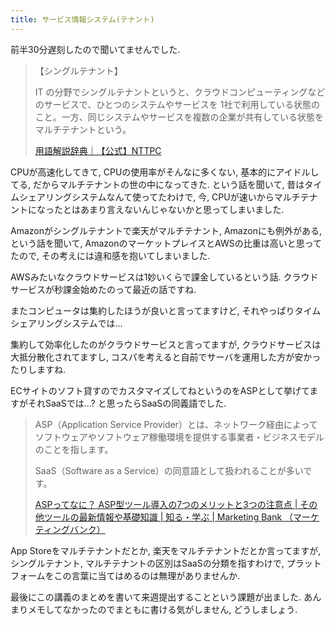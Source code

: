 ```yaml
---
title: サービス情報システム(テナント)
---
```


前半30分遅刻したので聞いてませんでした.

> 【シングルテナント】
>
> IT の分野でシングルテナントというと、クラウドコンピューティングなどのサービスで、ひとつのシステムやサービスを 1社で利用している状態のこと。一方、同じシステムやサービスを複数の企業が共有している状態をマルチテナントという。
>
> [用語解説辞典｜【公式】NTTPC](http://www.nttpc.co.jp/yougo/%E3%82%B7%E3%83%B3%E3%82%B0%E3%83%AB%E3%83%86%E3%83%8A%E3%83%B3%E3%83%88.html)

CPUが高速化してきて,
CPUの使用率がそんなに多くない,
基本的にアイドルしてる,
だからマルチテナントの世の中になってきた.
という話を聞いて,
昔はタイムシェアリングシステムなんて使ってたわけで,
今,
CPUが速いからマルチテナントになったとはあまり言えないんじゃないかと思ってしまいました.

Amazonがシングルテナントで楽天がマルチテナント,
Amazonにも例外がある,
という話を聞いて,
AmazonのマーケットプレイスとAWSの比重は高いと思ってたので,
その考えには違和感を抱いてしまいました.

AWSみたいなクラウドサービスは1妙いくらで課金しているという話.
クラウドサービスが秒課金始めたのって最近の話ですね.

またコンピュータは集約したほうが良いと言ってますけど,
それやっぱりタイムシェアリングシステムでは…

集約して効率化したのがクラウドサービスと言ってますが,
クラウドサービスは大抵分散化されてますし,
コスパを考えると自前でサーバを運用した方が安かったりしますね.

ECサイトのソフト貸すのでカスタマイズしてねというのをASPとして挙げてますがそれSaaSでは…?
と思ったらSaaSの同義語でした.

> ASP（Application Service Provider）とは、ネットワーク経由によってソフトウェアやソフトウェア稼働環境を提供する事業者・ビジネスモデルのことを指します。
>
> SaaS（Software as a Service）の同意語として扱われることが多いです。
>
> [ASPってなに？ ASP型ツール導入の7つのメリットと3つの注意点 | その他ツールの最新情報や基礎知識 | 知る・学ぶ | Marketing Bank （マーケティングバンク）](http://www.marketingbank.jp/special/cat07/169.php)

App Storeをマルチテナントだとか,
楽天をマルチテナントだとか言ってますが,
シングルテナント,
マルチテナントの区別はSaaSの分類を指すわけで,
プラットフォームをこの言葉に当てはめるのは無理がありませんか.

最後にこの講義のまとめを書いて来週提出することという課題が出ました.
あんまりメモしてなかったのでまともに書ける気がしません,
どうしましょう.
